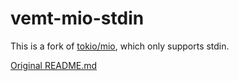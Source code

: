 # vemt-mio-stdin

This is a fork of [tokio/mio](https://github.com/tokio-rs/mio), which only supports stdin.

[Original README.md](README.orig.md)

